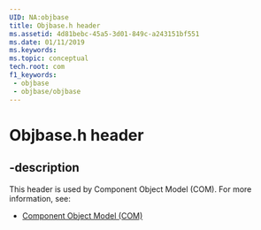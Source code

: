 ```yaml
---
UID: NA:objbase
title: Objbase.h header
ms.assetid: 4d81bebc-45a5-3d01-849c-a243151bf551
ms.date: 01/11/2019
ms.keywords: 
ms.topic: conceptual
tech.root: com
f1_keywords:
 - objbase
 - objbase/objbase
---
```


# Objbase.h header


## -description

This header is used by Component Object Model (COM). For more information, see:

- [Component Object Model (COM)](../_com/index.md)

